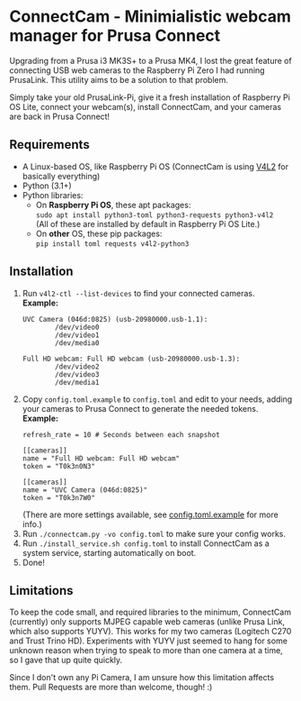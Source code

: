 ConnectCam - Minimialistic webcam manager for Prusa Connect
===========================================================
Upgrading from a Prusa i3 MK3S+ to a Prusa MK4, I lost the great feature of
connecting USB web cameras to the Raspberry Pi Zero I had running PrusaLink.
This utility aims to be a solution to that problem.

Simply take your old PrusaLink-Pi, give it a fresh installation of Raspberry Pi
OS Lite, connect your webcam(s), install ConnectCam, and your cameras are back
in Prusa Connect!

Requirements
------------
* A Linux-based OS, like Raspberry Pi OS (ConnectCam is using
  [V4L2](https://en.wikipedia.org/wiki/Video4Linux) for basically everything)
* Python (3.1+)
* Python libraries:
  - On **Raspberry Pi OS**, these apt packages:  
    `sudo apt install python3-toml python3-requests python3-v4l2`  
    (All of these are installed by default in Raspberry Pi OS Lite.)
  - On **other** OS, these pip packages:  
    `pip install toml requests v4l2-python3`

Installation
------------
1. Run `v4l2-ctl --list-devices` to find your connected cameras.  
   **Example:**
   ```
   UVC Camera (046d:0825) (usb-20980000.usb-1.1):
           /dev/video0
           /dev/video1
           /dev/media0

   Full HD webcam: Full HD webcam (usb-20980000.usb-1.3):
           /dev/video2
           /dev/video3
           /dev/media1
   ```
2. Copy `config.toml.example` to `config.toml` and edit to your needs, adding
   your cameras to Prusa Connect to generate the needed tokens.  
   **Example:**
   ```
   refresh_rate = 10 # Seconds between each snapshot

   [[cameras]]
   name = "Full HD webcam: Full HD webcam"
   token = "T0k3n0N3"

   [[cameras]]
   name = "UVC Camera (046d:0825)"
   token = "T0k3n7W0"
   ```
   (There are more settings available, see [config.toml.example](
   https://github.com/firetech/ConnectCam/blob/master/config.toml.example) for
   more info.)
3. Run `./connectcam.py -vo config.toml` to make sure your config works.
4. Run `./install_service.sh config.toml` to install ConnectCam as a system
   service, starting automatically on boot.
5. Done!

Limitations
-----------
To keep the code small, and required libraries to the minimum, ConnectCam
(currently) only supports MJPEG capable web cameras (unlike Prusa Link, which
also supports YUYV). This works for my two cameras (Logitech C270 and Trust
Trino HD). Experiments with YUYV just seemed to hang for some unknown reason
when trying to speak to more than one camera at a time, so I gave that up quite
quickly.

Since I don't own any Pi Camera, I am unsure how this limitation affects them.
Pull Requests are more than welcome, though! :)
